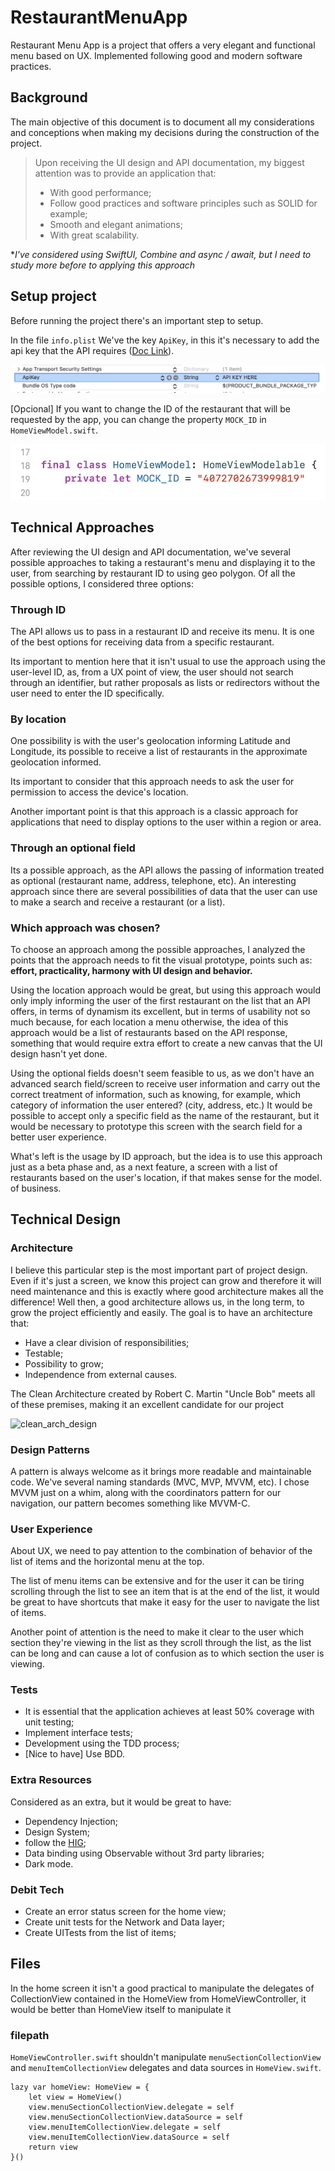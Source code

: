 # RestaurantMenuApp

Restaurant Menu App is a project that offers a very elegant and functional menu based on UX. Implemented following good and modern software practices.
## Background

The main objective of this document is to document all my considerations and conceptions when making my decisions during the construction of the project.

>Upon receiving the UI design and API documentation, my biggest attention was to provide an application that:
>- With good performance;
>- Follow good practices and software principles such as SOLID for example;
>- Smooth and elegant animations;
>- With great scalability.

**I've considered using SwiftUI, Combine and async / await, but I need to study more before to applying this approach*
## Setup project
Before running the project there's an important step to setup.

In the file `info.plist` We've the key `ApiKey`, in this it's necessary to add the api key that the API requires ([Doc Link](https://documenu.com/docs)).

![api_key_setup](https://raw.githubusercontent.com/RaphaelViniciuss/RestaurantMenuApp/develop/README_FILES/api_key_setup.png)

[Opcional] If you want to change the ID of the restaurant that will be requested by the app, you can change the property `MOCK_ID` in `HomeViewModel.swift`.

![mock_id_setup](https://raw.githubusercontent.com/RaphaelViniciuss/RestaurantMenuApp/develop/README_FILES/id_setup.png)

## Technical Approaches

After reviewing the UI design and API documentation, we've several possible approaches to taking a restaurant's menu and displaying it to the user, from searching by restaurant ID to using geo polygon. Of all the possible options, I considered three options:

### Through ID

The API allows us to pass in a restaurant ID and receive its menu. It is one of the best options for receiving data from a specific restaurant.

Its important to mention here that it isn't usual to use the approach using the user-level ID, as, from a UX point of view, the user should not search through an identifier, but rather proposals as lists or redirectors without the user need to enter the ID specifically.

### By location
One possibility is with the user's geolocation informing Latitude and Longitude, its possible to receive a list of restaurants in the approximate geolocation informed.

Its important to consider that this approach needs to ask the user for permission to access the device's location.

Another important point is that this approach is a classic approach for applications that need to display options to the user within a region or area.

### Through an optional field
Its a possible approach, as the API allows the passing of information treated as optional (restaurant name, address, telephone, etc).
An interesting approach since there are several possibilities of data that the user can use to make a search and receive a restaurant (or a list).

### Which approach was chosen?
To choose an approach among the possible approaches, I analyzed the points that the approach needs to fit the visual prototype, points such as: **effort, practicality, harmony with UI design and behavior.**

Using the location approach would be great, but using this approach would only imply informing the user of the first restaurant on the list that an API offers, in terms of dynamism its excellent, but in terms of usability not so much because, for each location a menu otherwise, the idea of this approach would be a list of restaurants based on the API response, something that would require extra effort to create a new canvas that the UI design hasn't yet done.

Using the optional fields doesn't seem feasible to us, as we don't have an advanced search field/screen to receive user information and carry out the correct treatment of information, such as knowing, for example, which category of information the user entered? (city, address, etc.)
It would be possible to accept only a specific field as the name of the restaurant, but it would be necessary to prototype this screen with the search field for a better user experience.

What's left is the usage by ID approach, but the idea is to use this approach just as a beta phase and, as a next feature, a screen with a list of restaurants based on the user's location, if that makes sense for the model. of business.

## Technical Design

### Architecture
I believe this particular step is the most important part of project design. Even if it's just a screen, we know this project can grow and therefore it will need maintenance and this is exactly where good architecture makes all the difference! Well then, a good architecture allows us, in the long term, to grow the project efficiently and easily.
The goal is to have an architecture that:
- Have a clear division of responsibilities;
- Testable;
- Possibility to grow;
- Independence from external causes.

The Clean Architecture created by Robert C. Martin "Uncle Bob" meets all of these premises, making it an excellent candidate for our project

![clean_arch_design](https://blog.cleancoder.com/uncle-bob/images/2012-08-13-the-clean-architecture/CleanArchitecture.jpg)
### Design Patterns
A pattern is always welcome as it brings more readable and maintainable code.
We've several naming standards (MVC, MVP, MVVM, etc).
I chose MVVM just on a whim, along with the coordinators pattern for our navigation, our pattern becomes something like MVVM-C.
### User Experience
About UX, we need to pay attention to the combination of behavior of the list of items and the horizontal menu at the top.

The list of menu items can be extensive and for the user it can be tiring scrolling through the list to see an item that is at the end of the list, it would be great to have shortcuts that make it easy for the user to navigate the list of items.

Another point of attention is the need to make it clear to the user which section they're viewing in the list as they scroll through the list, as the list can be long and can cause a lot of confusion as to which section the user is viewing.

### Tests

- It is essential that the application achieves at least 50% coverage with unit testing;
- Implement interface tests;
- Development using the TDD process;
- [Nice to have] Use BDD.
### Extra Resources

Considered as an extra, but it would be great to have:
- Dependency Injection;
- Design System;
- follow the [HIG](https://developer.apple.com/design/human-interface-guidelines/);
- Data binding using Observable without 3rd party libraries;
- Dark mode.

### Debit Tech
- Create an error status screen for the home view;
- Create unit tests for the Network and Data layer;
- Create UITests from the list of items;

## Files
In the home screen it isn't a good practical to manipulate the delegates of CollectionView contained in the HomeView from HomeViewController, it would be better than HomeView itself to manipulate it
### filepath
`HomeViewController.swift` shouldn't manipulate `menuSectionCollectionView` and `menuItemCollectionView` delegates and data sources in `HomeView.swift`.

```
lazy var homeView: HomeView = {
    let view = HomeView()
    view.menuSectionCollectionView.delegate = self
    view.menuSectionCollectionView.dataSource = self
    view.menuItemCollectionView.delegate = self
    view.menuItemCollectionView.dataSource = self
    return view
}()
```